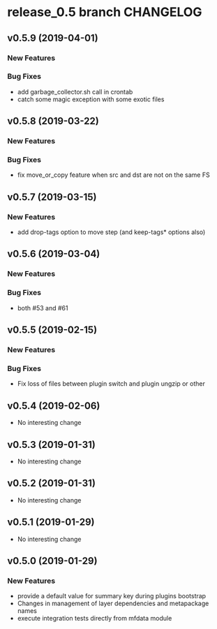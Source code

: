 # release_0.5 branch CHANGELOG



## v0.5.9 (2019-04-01)

### New Features


### Bug Fixes
- add garbage_collector.sh call in crontab
- catch some magic exception with some exotic files





## v0.5.8 (2019-03-22)

### New Features


### Bug Fixes
- fix move_or_copy feature when src and dst are not on the same FS





## v0.5.7 (2019-03-15)

### New Features
- add drop-tags option to move step (and keep-tags* options also)






## v0.5.6 (2019-03-04)

### New Features


### Bug Fixes
- both #53 and #61





## v0.5.5 (2019-02-15)

### New Features


### Bug Fixes
- Fix loss of files between plugin switch and plugin ungzip or other





## v0.5.4 (2019-02-06)

- No interesting change


## v0.5.3 (2019-01-31)

- No interesting change


## v0.5.2 (2019-01-31)

- No interesting change


## v0.5.1 (2019-01-29)

- No interesting change


## v0.5.0 (2019-01-29)

### New Features
- provide a default value for summary key during plugins bootstrap
- Changes in management of layer dependencies and metapackage names
- execute integration tests directly from mfdata module






